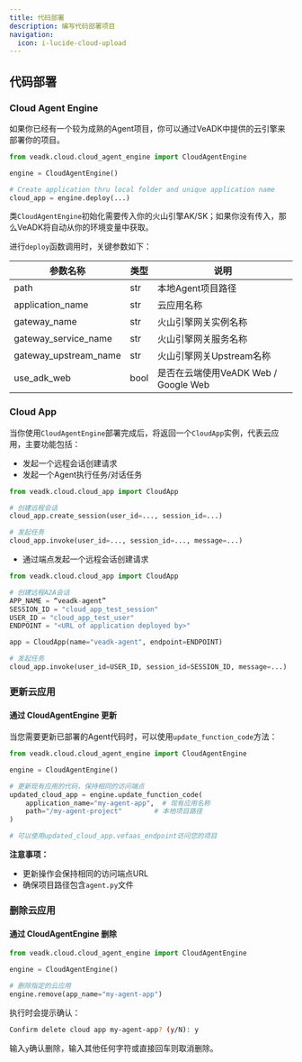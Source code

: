```yaml
---
title: 代码部署
description: 编写代码部署项目
navigation:
  icon: i-lucide-cloud-upload
---
```



## 代码部署

### Cloud Agent Engine

如果你已经有一个较为成熟的Agent项目，你可以通过VeADK中提供的云引擎来部署你的项目。

```python
from veadk.cloud.cloud_agent_engine import CloudAgentEngine

engine = CloudAgentEngine()

# Create application thru local folder and unique application name
cloud_app = engine.deploy(...)
```

类`CloudAgentEngine`初始化需要传入你的火山引擎AK/SK；如果你没有传入，那么VeADK将自动从你的环境变量中获取。

进行`deploy`函数调用时，关键参数如下：

| 参数名称 | 类型 | 说明 |
| --- | --- | --- |
| path | str | 本地Agent项目路径 |
| application_name | str | 云应用名称 |
| gateway_name | str | 火山引擎网关实例名称 |
| gateway_service_name | str | 火山引擎网关服务名称 |
| gateway_upstream_name | str | 火山引擎网关Upstream名称 |
| use_adk_web | bool | 是否在云端使用VeADK Web / Google Web |

### Cloud App

当你使用`CloudAgentEngine`部署完成后，将返回一个`CloudApp`实例，代表云应用，主要功能包括：

- 发起一个远程会话创建请求
- 发起一个Agent执行任务/对话任务

```python
from veadk.cloud.cloud_app import CloudApp

# 创建远程会话
cloud_app.create_session(user_id=..., session_id=...)

# 发起任务
cloud_app.invoke(user_id=..., session_id=..., message=...)
```

- 通过端点发起一个远程会话创建请求

```python
from veadk.cloud.cloud_app import CloudApp

# 创建远程A2A会话
APP_NAME = “veadk-agent”
SESSION_ID = "cloud_app_test_session"
USER_ID = "cloud_app_test_user"
ENDPOINT = "<URL of application deployed by>"

app = CloudApp(name="veadk-agent", endpoint=ENDPOINT)

# 发起任务
cloud_app.invoke(user_id=USER_ID, session_id=SESSION_ID, message=...)
```

### 更新云应用

#### 通过 CloudAgentEngine 更新

当您需要更新已部署的Agent代码时，可以使用`update_function_code`方法：

```python
from veadk.cloud.cloud_agent_engine import CloudAgentEngine

engine = CloudAgentEngine()

# 更新现有应用的代码，保持相同的访问端点
updated_cloud_app = engine.update_function_code(
    application_name="my-agent-app",  # 现有应用名称
    path="/my-agent-project"        # 本地项目路径
)

# 可以使用updated_cloud_app.vefaas_endpoint访问您的项目
```

**注意事项：**

- 更新操作会保持相同的访问端点URL
- 确保项目路径包含`agent.py`文件

### 删除云应用

#### 通过 CloudAgentEngine 删除

```python
from veadk.cloud.cloud_agent_engine import CloudAgentEngine

engine = CloudAgentEngine()

# 删除指定的云应用
engine.remove(app_name="my-agent-app")
```

执行时会提示确认：

```bash
Confirm delete cloud app my-agent-app? (y/N): y
```

输入`y`确认删除，输入其他任何字符或直接回车则取消删除。
